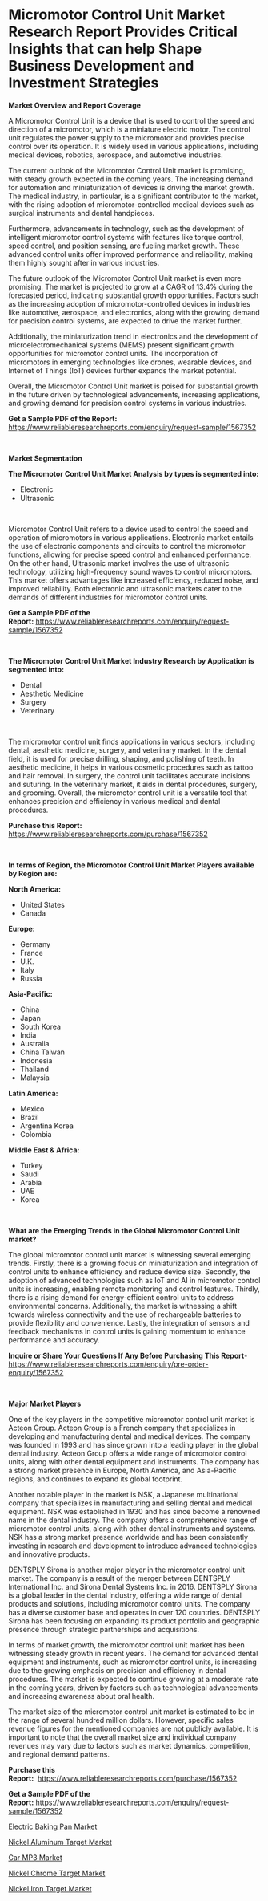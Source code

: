 <p><h1>Micromotor Control Unit Market Research Report Provides Critical Insights that can help Shape Business Development and Investment Strategies</h1></p><p><strong>Market Overview and Report Coverage</strong></p>
<p><p>A Micromotor Control Unit is a device that is used to control the speed and direction of a micromotor, which is a miniature electric motor. The control unit regulates the power supply to the micromotor and provides precise control over its operation. It is widely used in various applications, including medical devices, robotics, aerospace, and automotive industries.</p><p>The current outlook of the Micromotor Control Unit market is promising, with steady growth expected in the coming years. The increasing demand for automation and miniaturization of devices is driving the market growth. The medical industry, in particular, is a significant contributor to the market, with the rising adoption of micromotor-controlled medical devices such as surgical instruments and dental handpieces.</p><p>Furthermore, advancements in technology, such as the development of intelligent micromotor control systems with features like torque control, speed control, and position sensing, are fueling market growth. These advanced control units offer improved performance and reliability, making them highly sought after in various industries.</p><p>The future outlook of the Micromotor Control Unit market is even more promising. The market is projected to grow at a CAGR of 13.4% during the forecasted period, indicating substantial growth opportunities. Factors such as the increasing adoption of micromotor-controlled devices in industries like automotive, aerospace, and electronics, along with the growing demand for precision control systems, are expected to drive the market further.</p><p>Additionally, the miniaturization trend in electronics and the development of microelectromechanical systems (MEMS) present significant growth opportunities for micromotor control units. The incorporation of micromotors in emerging technologies like drones, wearable devices, and Internet of Things (IoT) devices further expands the market potential.</p><p>Overall, the Micromotor Control Unit market is poised for substantial growth in the future driven by technological advancements, increasing applications, and growing demand for precision control systems in various industries.</p></p>
<p><strong>Get a Sample PDF of the Report:</strong> <a href="https://www.reliableresearchreports.com/enquiry/request-sample/1567352">https://www.reliableresearchreports.com/enquiry/request-sample/1567352</a></p>
<p>&nbsp;</p>
<p><strong>Market Segmentation</strong></p>
<p><strong>The Micromotor Control Unit Market Analysis by types is segmented into:</strong></p>
<p><ul><li>Electronic</li><li>Ultrasonic</li></ul></p>
<p>&nbsp;</p>
<p><p>Micromotor Control Unit refers to a device used to control the speed and operation of micromotors in various applications. Electronic market entails the use of electronic components and circuits to control the micromotor functions, allowing for precise speed control and enhanced performance. On the other hand, Ultrasonic market involves the use of ultrasonic technology, utilizing high-frequency sound waves to control micromotors. This market offers advantages like increased efficiency, reduced noise, and improved reliability. Both electronic and ultrasonic markets cater to the demands of different industries for micromotor control units.</p></p>
<p><strong>Get a Sample PDF of the Report:</strong>&nbsp;<a href="https://www.reliableresearchreports.com/enquiry/request-sample/1567352">https://www.reliableresearchreports.com/enquiry/request-sample/1567352</a></p>
<p>&nbsp;</p>
<p><strong>The Micromotor Control Unit Market Industry Research by Application is segmented into:</strong></p>
<p><ul><li>Dental</li><li>Aesthetic Medicine</li><li>Surgery</li><li>Veterinary</li></ul></p>
<p>&nbsp;</p>
<p><p>The micromotor control unit finds applications in various sectors, including dental, aesthetic medicine, surgery, and veterinary market. In the dental field, it is used for precise drilling, shaping, and polishing of teeth. In aesthetic medicine, it helps in various cosmetic procedures such as tattoo and hair removal. In surgery, the control unit facilitates accurate incisions and suturing. In the veterinary market, it aids in dental procedures, surgery, and grooming. Overall, the micromotor control unit is a versatile tool that enhances precision and efficiency in various medical and dental procedures.</p></p>
<p><strong>Purchase this Report:</strong>&nbsp; <a href="https://www.reliableresearchreports.com/purchase/1567352">https://www.reliableresearchreports.com/purchase/1567352</a></p>
<p>&nbsp;</p>
<p><strong>In terms of Region, the Micromotor Control Unit Market Players available by Region are:</strong></p>
<p>
    <p> <strong> North America: </strong>
        <ul>
            <li>United States</li>
            <li>Canada</li>
        </ul>
        </p> 
    <p> <strong> Europe: </strong>
        <ul>
            <li>Germany</li>
            <li>France</li>
            <li>U.K.</li>
            <li>Italy</li>
            <li>Russia</li>
        </ul>
        </p> 
    <p> <strong> Asia-Pacific: </strong>
        <ul>
            <li>China</li>
            <li>Japan</li>
            <li>South Korea</li>
            <li>India</li>
            <li>Australia</li>
            <li>China Taiwan</li>
            <li>Indonesia</li>
            <li>Thailand</li>
            <li>Malaysia</li>
        </ul>
        </p> 
    <p> <strong> Latin America: </strong>
        <ul>
            <li>Mexico</li>
            <li>Brazil</li>
            <li>Argentina Korea</li>
            <li>Colombia</li>
        </ul>
        </p> 
    <p> <strong> Middle East & Africa: </strong>
        <ul>
            <li>Turkey</li>
            <li>Saudi</li>
            <li>Arabia</li>
            <li>UAE</li>
            <li>Korea</li>
        </ul>
    </p>
    </p>
<p>&nbsp;</p>
<p><strong>What are the Emerging Trends in the Global Micromotor Control Unit market?</strong></p>
<p><p>The global micromotor control unit market is witnessing several emerging trends. Firstly, there is a growing focus on miniaturization and integration of control units to enhance efficiency and reduce device size. Secondly, the adoption of advanced technologies such as IoT and AI in micromotor control units is increasing, enabling remote monitoring and control features. Thirdly, there is a rising demand for energy-efficient control units to address environmental concerns. Additionally, the market is witnessing a shift towards wireless connectivity and the use of rechargeable batteries to provide flexibility and convenience. Lastly, the integration of sensors and feedback mechanisms in control units is gaining momentum to enhance performance and accuracy.</p></p>
<p><strong>Inquire or Share Your Questions If Any Before Purchasing This Report</strong>- <a href="https://www.reliableresearchreports.com/enquiry/pre-order-enquiry/1567352">https://www.reliableresearchreports.com/enquiry/pre-order-enquiry/1567352</a></p>
<p>&nbsp;</p>
<p><strong>Major Market Players</strong></p>
<p><p>One of the key players in the competitive micromotor control unit market is Acteon Group. Acteon Group is a French company that specializes in developing and manufacturing dental and medical devices. The company was founded in 1993 and has since grown into a leading player in the global dental industry. Acteon Group offers a wide range of micromotor control units, along with other dental equipment and instruments. The company has a strong market presence in Europe, North America, and Asia-Pacific regions, and continues to expand its global footprint.</p><p>Another notable player in the market is NSK, a Japanese multinational company that specializes in manufacturing and selling dental and medical equipment. NSK was established in 1930 and has since become a renowned name in the dental industry. The company offers a comprehensive range of micromotor control units, along with other dental instruments and systems. NSK has a strong market presence worldwide and has been consistently investing in research and development to introduce advanced technologies and innovative products.</p><p>DENTSPLY Sirona is another major player in the micromotor control unit market. The company is a result of the merger between DENTSPLY International Inc. and Sirona Dental Systems Inc. in 2016. DENTSPLY Sirona is a global leader in the dental industry, offering a wide range of dental products and solutions, including micromotor control units. The company has a diverse customer base and operates in over 120 countries. DENTSPLY Sirona has been focusing on expanding its product portfolio and geographic presence through strategic partnerships and acquisitions.</p><p>In terms of market growth, the micromotor control unit market has been witnessing steady growth in recent years. The demand for advanced dental equipment and instruments, such as micromotor control units, is increasing due to the growing emphasis on precision and efficiency in dental procedures. The market is expected to continue growing at a moderate rate in the coming years, driven by factors such as technological advancements and increasing awareness about oral health.</p><p>The market size of the micromotor control unit market is estimated to be in the range of several hundred million dollars. However, specific sales revenue figures for the mentioned companies are not publicly available. It is important to note that the overall market size and individual company revenues may vary due to factors such as market dynamics, competition, and regional demand patterns.</p></p>
<p><strong>Purchase this Report:</strong>&nbsp;&nbsp;<a href="https://www.reliableresearchreports.com/purchase/1567352">https://www.reliableresearchreports.com/purchase/1567352</a></p>
<p></p>
<p><strong>Get a Sample PDF of the Report:</strong>&nbsp;<a href="https://www.reliableresearchreports.com/enquiry/request-sample/1567352">https://www.reliableresearchreports.com/enquiry/request-sample/1567352</a></p>
<p><p><a href="https://medium.com/@smriti.reportprime/electric-baking-pan-market-size-growth-forecast-2023-2030-f2cbf312228b">Electric Baking Pan Market</a></p><p><a href="https://www.linkedin.com/pulse/decoding-nickel-aluminum-target-market-deep-dive-latest-trends-wqpue/">Nickel Aluminum Target Market</a></p><p><a href="https://medium.com/@rachaelward34/car-mp3-market-size-growth-forecast-2023-2030-9f0e98eda307">Car MP3 Market</a></p><p><a href="https://www.linkedin.com/pulse/nickel-chrome-target-market-research-report-unlocks-gt7ve/">Nickel Chrome Target Market</a></p><p><a href="https://www.linkedin.com/pulse/decoding-nickel-iron-target-market-deep-dive-latest-pa6me/">Nickel Iron Target Market</a></p></p>